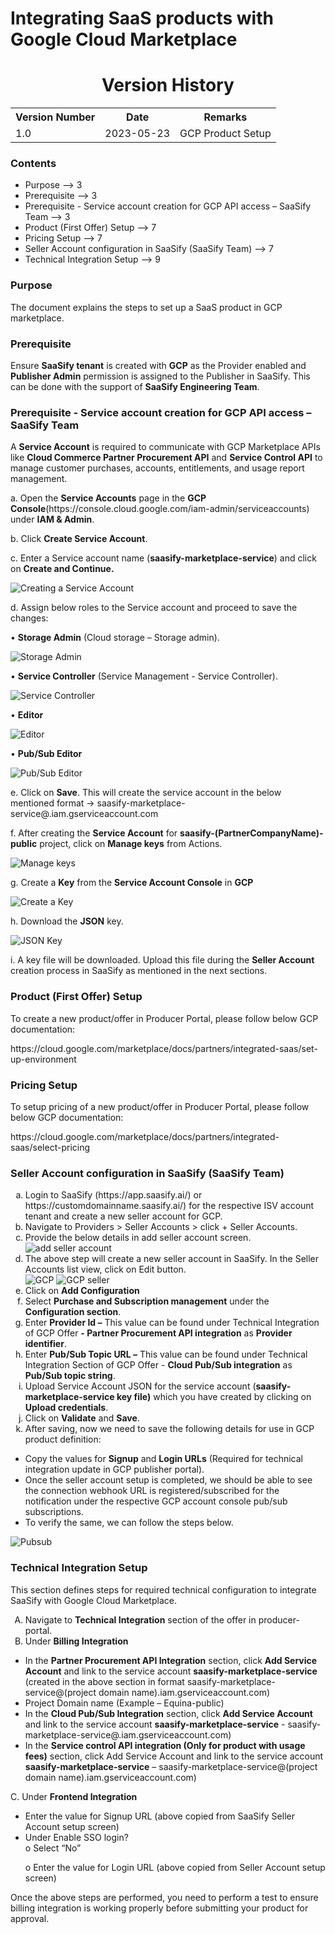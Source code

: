 # Integrating SaaS products with Google Cloud Marketplace
<h1 align="center">Version History</h1>

<table style="width:100%" align="center">
    <tr>
    <th>Version Number</th>
    <th>Date</th>
    <th>Remarks</th>
  </tr
  <tr>
    <td>1.0</td>
    <td>2023-05-23</td>
    <td>GCP Product Setup</td>
  </tr>
</table>

### Contents
- Purpose --> 3
- Prerequisite --> 3
- Prerequisite - Service account creation for GCP API access – SaaSify Team -->  3
- Product (First Offer) Setup -->  7
- Pricing Setup -->  7
- Seller Account configuration in SaaSify (SaaSify Team) --> 7
- Technical Integration Setup --> 9

### Purpose
The document explains the steps to set up a SaaS product in GCP marketplace.

### Prerequisite
Ensure <b>SaaSify tenant</b> is created with <b>GCP</b> as the Provider enabled and <b>Publisher Admin</b> permission is assigned to the Publisher in SaaSify. This can be done with the support of <b>SaaSify Engineering Team</b>.

### Prerequisite - Service account creation for GCP API access – SaaSify Team
A <b>Service Account</b> is required to communicate with GCP Marketplace APIs like <b>Cloud Commerce Partner Procurement API</b> and <b>Service Control API</b> to manage customer purchases, accounts, entitlements, and usage report management.
<p>a. Open the <b>Service Accounts</b> page in the <b> GCP Console</b>(https://console.cloud.google.com/iam-admin/serviceaccounts) under <b>IAM & Admin</b>.</p>
<p>b. Click <b>Create Service Account</b>.</p>
<p>c.	Enter a Service account name (<b>saasify-marketplace-service</b>) and click on <b>Create and Continue.</b></p>
<img alt="Creating a Service Account" src=https://github.com/SaaSifyAdmin/GCP-Productsetup/assets/134104684/a4439fd1-0d67-4063-a981-4d1a03811e03>
<p>d. Assign below roles to the Service account and proceed to save the changes:
  <p>• <b>Storage Admin</b> (Cloud storage – Storage admin).</p>
<img alt="Storage Admin" src=https://github.com/SaaSifyAdmin/GCP-Productsetup/assets/134104684/bac0bb18-6014-4f0e-a0f8-347ff06c8534>
<br>
 <p>• <b>Service Controller</b> (Service Management - Service Controller).</p>
 <img alt="Service Controller" src=https://github.com/SaaSifyAdmin/GCP-Productsetup/assets/134104684/a5cbac2a-9468-4a04-aaa8-377284dfae67>
 <br>
<p>• <b>Editor</b> </p>
 <img alt="Editor" src=https://github.com/SaaSifyAdmin/GCP-Productsetup/assets/134104684/f5d474d8-d0fe-463e-965e-d3559f7ef11a>
 <br>
<p>• <b>Pub/Sub Editor</b></p>
<img alt="Pub/Sub Editor" src=https://github.com/SaaSifyAdmin/GCP-Productsetup/assets/134104684/feb53efc-2b90-484c-9308-cd34318ed0ec>
<br>
<p>e.	Click on <b>Save</b>. This will create the service account in the below mentioned format -> saasify-marketplace-service@<project domain name>.iam.gserviceaccount.com</p>
<p>f. After creating the <b>Service Account</b> for <b>saasify-(PartnerCompanyName)-public</b> project, click on <b>Manage keys</b> from Actions.</p>
  <img alt="Manage keys" src=https://github.com/SaaSifyAdmin/GCP-Productsetup/assets/134104684/1adc4210-ab35-445b-9ed0-c19c5c5701f9>
  <br>
<p>g. Create a <b>Key</b> from the <b>Service Account Console</b> in <b>GCP</b></p>
<img alt="Create a Key" src=https://github.com/SaaSifyAdmin/GCP-Productsetup/assets/134104684/ae92d7d8-aa65-4411-aac5-ae05c8c6b187>
<br>
<p>h. Download the <b>JSON</b> key.</p>
<img alt="JSON Key" src=https://github.com/SaaSifyAdmin/GCP-Productsetup/assets/134104684/46e6dbe0-0352-448c-8118-12b57ab80abc>
<br>
<p>i.	A key file will be downloaded. Upload this file during the <b>Seller Account</b> creation process in SaaSify as mentioned in the next sections.</p>

### Product (First Offer) Setup
To create a new product/offer in Producer Portal, please follow below GCP documentation:
<p> https://cloud.google.com/marketplace/docs/partners/integrated-saas/set-up-environment </p> 

### Pricing Setup
To setup pricing of a new product/offer in Producer Portal, please follow below GCP documentation:
<p> https://cloud.google.com/marketplace/docs/partners/integrated-saas/select-pricing </p>

### Seller Account configuration in SaaSify (SaaSify Team)
<ol type="a">
  <li>Login to SaaSify (https://app.saasify.ai/) or https://customdomainname.saasify.ai/) for the respective ISV account tenant and create a new seller account for GCP.</li>
  <li>Navigate to Providers > Seller Accounts > click + Seller Accounts.</li>
  <li>Provide the below details in add seller account screen.</li> 
  <img alt="add seller account" src=https://github.com/SaaSifyAdmin/GCP-Productsetup/assets/134104684/13fb5f8f-e659-4826-896f-0294c740449d>
  <li>The above step will create a new seller account in SaaSify. In the Seller Accounts list view, click on Edit button.</li>
  <img alt="GCP" src=https://github.com/SaaSifyAdmin/GCP-Productsetup/assets/134104684/12ba1e99-3610-44fd-9245-f9b705a39edb>
  <img alt="GCP seller" src=https://github.com/SaaSifyAdmin/GCP-Productsetup/assets/134104684/de88b105-52bf-4ec9-94d9-25e11a79a787>
  <br>
  <li>Click on <b>Add Configuration</b></li>
  <li>Select <b>Purchase and Subscription management</b> under the <b>Configuration section</b>.</li>
  <li>Enter <b>Provider Id –</b> This value can be found under Technical Integration of GCP Offer <b>- Partner Procurement API integration</b> as <b>Provider identifier</b>.</li>
  <li>Enter <b>Pub/Sub Topic URL –</b> This value can be found under Technical Integration Section of GCP Offer - <b>Cloud Pub/Sub integration</b> as <b>Pub/Sub topic string</b>.</li>
  <li>Upload Service Account JSON for the service account (<b>saasify-marketplace-service key file)</b> which you have created by clicking on <b>Upload credentials</b>.</li>
  <li>Click on <b>Validate</b> and <b>Save</b>.</li> 
  <li>After saving, now we need to save the following details for use in GCP product definition:</li>
  </ol>
<ul>
  <li>Copy the values for <b>Signup</b> and <b>Login URLs</b> (Required for technical integration update in GCP publisher portal).</li>
  <li>Once the seller account setup is completed, we should be able to see the connection webhook URL is registered/subscribed for the notification under the respective GCP account console pub/sub subscriptions.</li>
  <li>To verify the same, we can follow the steps below.</li>
</ul>
<img alt="Pubsub" src=https://github.com/SaaSifyAdmin/GCP-Productsetup/assets/134104684/97521a2d-04fa-4507-b6d0-c53e8fd78f54>


### Technical Integration Setup
This section defines steps for required technical configuration to integrate SaaSify with Google Cloud Marketplace. 
<ol type="A">
  <li>Navigate to <b>Technical Integration</b> section of the offer in producer-portal.</li> 
  <li>Under <b>Billing Integration</b></li> 
  </ol>
  
  <ul type="i">
    <li>In the <b>Partner Procurement API Integration</b> section, click <b>Add Service Account</b> and link to the service account <b>saasify-marketplace-service</b> (created in the above section in format saasify-marketplace-service@(project domain name).iam.gserviceaccount.com)</li>
    <li>Project Domain name (Example – Equina-public)</li>
  <li>In the <b>Cloud Pub/Sub Integration</b> section, click <b>Add Service Account</b> and link to the service account <b>saasify-marketplace-service</b> - saasify-marketplace-service@<project domain name>.iam.gserviceaccount.com)</li>
    <li>In the <b>Service control API integration (Only for product with usage fees)</b> section, click </b>Add Service Account</b> and link to the service account <b>saasify-marketplace-service</b> – saasify-marketplace-service@(project domain name).iam.gserviceaccount.com)</li>
  </ul>
<p>C.	Under <b>Frontend Integration</b></p>
<ul type="i">
    <li>Enter the value for Signup URL (above copied from SaaSify Seller Account setup screen)</li> 
    <li>Under Enable SSO login?</li> 
o	Select “No”
  <p>o	Enter the value for Login URL (above copied from Seller Account setup screen)</p> 
</ul>
Once the above steps are performed, you need to perform a test to ensure billing integration is working properly before submitting your product for approval.




